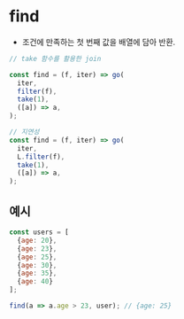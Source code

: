 # find

- 조건에 만족하는 첫 번째 값을 배열에 담아 반환.

``` javascript 
// take 함수를 활용한 join

const find = (f, iter) => go(
  iter,
  filter(f),
  take(1),
  ([a]) => a,
);
```

``` javascript
// 지연성 
const find = (f, iter) => go(
  iter,
  L.filter(f),
  take(1),
  ([a]) => a,
);
```

## 예시

``` javascript
const users = [
  {age: 20},
  {age: 23},
  {age: 25},
  {age: 30},
  {age: 35},
  {age: 40}
];

find(a => a.age > 23, user); // {age: 25}
```